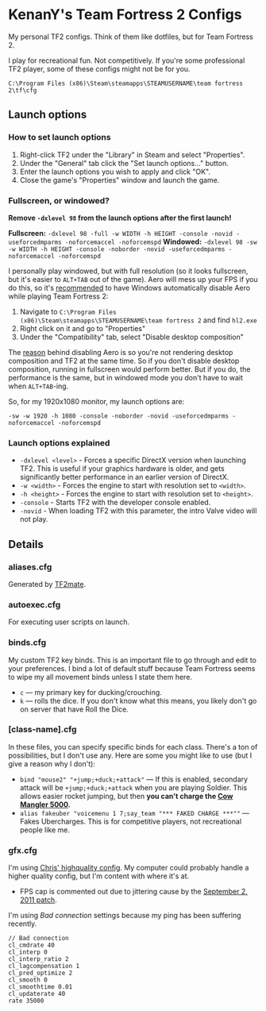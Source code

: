 # KenanY's Team Fortress 2 Configs

My personal TF2 configs. Think of them like dotfiles, but for Team Fortress 2.

I play for recreational fun. Not competitively. If you're some professional TF2 player, some of these configs might not be for you.

`C:\Program Files (x86)\Steam\steamapps\STEAMUSERNAME\team fortress 2\tf\cfg`

## Launch options

### How to set launch options

  1. Right-click TF2 under the "Library" in Steam and select "Properties".
  2. Under the "General" tab click the "Set launch options..." button.
  3. Enter the launch options you wish to apply and click "OK".
  4. Close the game's "Properties" window and launch the game.

### Fullscreen, or windowed?

**Remove `-dxlevel 98` from the launch options after the first launch!**

**Fullscreen:** `-dxlevel 98 -full -w WIDTH -h HEIGHT -console -novid -useforcedmparms -noforcemaccel -noforcemspd`
**Windowed:**   `-dxlevel 98 -sw -w WIDTH -h HEIGHT -console -noborder -novid -useforcedmparms -noforcemaccel -noforcemspd`

I personally play windowed, but with full resolution (so it looks fullscreen, but it's easier to `ALT+TAB` out of the game). Aero will mess up your FPS if you do this, so it's [recommended][1] to have Windows automatically disable Aero while playing Team Fortress 2:

  1. Navigate to `C:\Program Files (x86)\Steam\steamapps\STEAMUSERNAME\team fortress 2` and find `hl2.exe`
  2. Right click on it and go to "Properties"
  3. Under the "Compatibility" tab, select "Disable desktop composition"

The [reason][2] behind disabling Aero is so you're not rendering desktop composition and TF2 at the same time. So if you don't disable desktop composition, running in fullscreen would perform better. But if you do, the performance is the same, but in windowed mode you don't have to wait when `ALT+TAB`-ing.

So, for my 1920x1080 monitor, my launch options are:

`-sw -w 1920 -h 1080 -console -noborder -novid -useforcedmparms -noforcemaccel -noforcemspd`

### Launch options explained

  - `-dxlevel <level>` - Forces a specific DirectX version when launching TF2. This is useful if your graphics hardware is older, and gets significantly better performance in an earlier version of DirectX.
  - `-w <width>` - Forces the engine to start with resolution set to `<width>`.
  - `-h <height>` - Forces the engine to start with resolution set to `<height>`.
  - `-console` - Starts TF2 with the developer console enabled.
  - `-novid` - When loading TF2 with this parameter, the intro Valve video will not play.

## Details

### aliases.cfg

Generated by [TF2mate].

### autoexec.cfg

For executing user scripts on launch.

### binds.cfg

My custom TF2 key binds. This is an important file to go through and edit to your preferences. I bind a lot of default stuff because Team Fortress seems to wipe my all movement binds unless I state them here.

  - `c` — my primary key for ducking/crouching.
  - `k` — rolls the dice. If you don't know what this means, you likely don't go on server that have Roll the Dice.

### [class-name].cfg

In these files, you can specify specific binds for each class. There's a ton of possibilities, but I don't use any. Here are some you might like to use (but I give a reason why I don't):

  - `bind "mouse2" "+jump;+duck;+attack"` — If this is enabled, secondary attack will be `+jump;+duck;+attack` when you are playing Soldier. This allows easier rocket jumping, but then **you can't charge the [Cow Mangler 5000].**
  - `alias fakeuber "voicemenu 1 7;say_team "*** FAKED CHARGE ***""` — Fakes Ubercharges. This is for competitive players, not recreational people like me.

### gfx.cfg

I'm using [Chris' highquality config][highquality]. My computer could probably handle a higher quality config, but I'm content with where it's at.

  - FPS cap is commented out due to jittering cause by the [September 2, 2011 patch][20120902].

I'm using _Bad connection_ settings because my ping has been suffering recently.

```
// Bad connection
cl_cmdrate 40
cl_interp 0
cl_interp_ratio 2
cl_lagcompensation 1
cl_pred_optimize 2
cl_smooth 0
cl_smoothtime 0.01
cl_updaterate 40
rate 35000
```


   [1]: http://www.reddit.com/r/tf2/comments/jzya2/windowed_noborder_and_auto_off_aero_tf2_bliss/
   [2]: http://www.reddit.com/r/tf2/comments/jzya2/windowed_noborder_and_auto_off_aero_tf2_bliss/c2ghtzh
   [20120902]: http://wiki.teamfortress.com/wiki/September_2,_2011_Patch
   [Cow Mangler 5000]: http://wiki.teamfortress.com/wiki/Cow_Mangler_5000
   [highquality]: https://github.com/cdown/tf2configs/blob/d56c3754210d9983876f364382d118b7bca93336/highquality
   [TF2mate]: http://clugu.com/tf2mate/